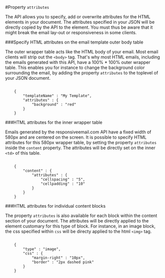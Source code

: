 #Property `attributes`

The API allows you to specify, add or overwrite attributes for the HTML elements in your document. The attributes specified in your JSON will be directly copied by the API to the element. You must thus be aware that it might break the email lay-out or responsiveness in
some clients.  

###Specify HTML attributes on the email template outer body table

The outer wrapper table acts like the HTML body of your email. Most email clients
will strip out the ```<body>``` tag. That's why most HTML emails, including the emails
generated with this API, have a 100% * 100% outer wrapper table. This enables you for instance
to change the background color surrounding the email, by adding the property `attributes` to the toplevel of your JSON document. 
<pre><code>
    {
        "templateName" : "My Template", 
        "attributes" : {
            "background" : "red"
        } 
    }
</code></pre>

###HTML attributes for the inner wrapper table

Emails generated by the responsiveemail.com API have a fixed width of 580px and are centered on the screen. It is possible to specify HTML attributes for this 580px wrapper table, by setting the 
property `attributes` inside the `content` property. The attributes will be directly set on the inner ```<td>``` of this table. 
<pre><code>
    {
        "content" : {
            "attributes" : {
                "cellspacing" : "5",
                "cellpadding" : "10"
            }
        }
    }
</code></pre>
###HTML attributes for individual content blocks

The property `attributes` is also available for each block within the content section of your document. The attributes will be directly applied to the element customary for this type of block. For instance, in an image block, the css specified within `css` will be directy applied to the html ```<img>``` tag. 
<pre><code>
    {
        "type" : "image",
        "css" : {
            "margin-right" : "10px",
            "border" : "2px dashed pink"
        }
    }
</code></pre>
